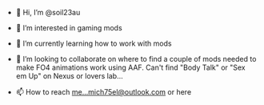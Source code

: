 - 👋 Hi, I’m @soil23au
- 👀 I’m interested in gaming mods
- 🌱 I’m currently learning how to work with mods
- 💞️ I’m looking to collaborate on where to find a couple of mods needed to make FO4 animations work using AAF. Can't find "Body Talk" or "Sex em Up" on Nexus or lovers lab...

- 📫 How to reach me...mich75el@outlook.com or here
<!---
soil23au/soil23au is a ✨ special ✨ repository because its `README.md` (this file) appears on your GitHub profile.
You can click the Preview link to take a look at your changes.
--->
